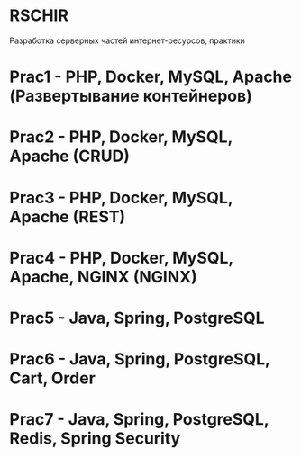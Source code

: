 # RSCHIR
Разработка серверных частей интернет-ресурсов, практики
# Prac1 - PHP, Docker, MySQL, Apache (Развертывание контейнеров)
# Prac2 - PHP, Docker, MySQL, Apache (CRUD)
# Prac3 - PHP, Docker, MySQL, Apache (REST)
# Prac4 - PHP, Docker, MySQL, Apache, NGINX (NGINX)
# Prac5 - Java, Spring, PostgreSQL
# Prac6 - Java, Spring, PostgreSQL, Cart, Order
# Prac7 - Java, Spring, PostgreSQL, Redis, Spring Security
